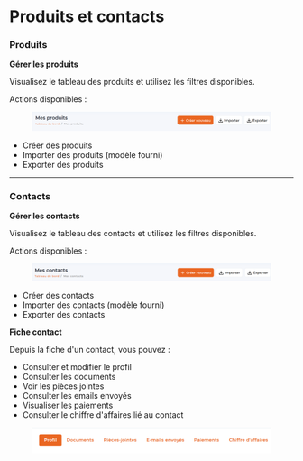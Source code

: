 # Produits et contacts

### Produits

**Gérer les produits**

Visualisez le tableau des produits et utilisez les filtres disponibles.

Actions disponibles :

<div data-with-frame="true"><figure><img src="../.gitbook/assets/image (21).png" alt=""><figcaption></figcaption></figure></div>

* Créer des produits
* Importer des produits (modèle fourni)
* Exporter des produits

***

### Contacts

**Gérer les contacts**

Visualisez le tableau des contacts et utilisez les filtres disponibles.

Actions disponibles :

<div data-with-frame="true"><figure><img src="../.gitbook/assets/image (22).png" alt=""><figcaption></figcaption></figure></div>

* Créer des contacts
* Importer des contacts (modèle fourni)
* Exporter des contacts



**Fiche contact**

Depuis la fiche d'un contact, vous pouvez :

* Consulter et modifier le profil
* Consulter les documents
* Voir les pièces jointes
* Consulter les emails envoyés
* Visualiser les paiements
* Consulter le chiffre d'affaires lié au contact

<div data-with-frame="true"><figure><img src="../.gitbook/assets/image (23).png" alt=""><figcaption></figcaption></figure></div>
